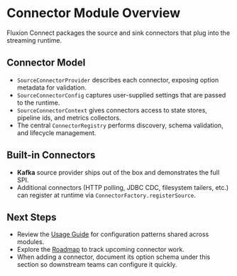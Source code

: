 # Connector Module Overview

Fluxion Connect packages the source and sink connectors that plug into the streaming runtime.

## Connector Model

- `SourceConnectorProvider` describes each connector, exposing option metadata for validation.
- `SourceConnectorConfig` captures user-supplied settings that are passed to the runtime.
- `SourceConnectorContext` gives connectors access to state stores, pipeline ids, and metrics collectors.
- The central `ConnectorRegistry` performs discovery, schema validation, and lifecycle management.

## Built-in Connectors

- **Kafka** source provider ships out of the box and demonstrates the full SPI.
- Additional connectors (HTTP polling, JDBC CDC, filesystem tailers, etc.) can register at runtime via `ConnectorFactory.registerSource`.

## Next Steps

- Review the [Usage Guide](../usage.md) for configuration patterns shared across modules.
- Explore the [Roadmap](../roadmap.md) to track upcoming connector work.
- When adding a connector, document its option schema under this section so downstream teams can configure it quickly.
